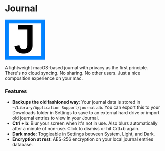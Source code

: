 # Journal
![Journal Logo](src-tauri/icons/128x128.png)

A lightweight macOS-based journal with privacy as the first principle. There's no cloud syncing. No sharing. No other users. Just a nice composition experience on your mac.

### Features
* **Backups the old fashioned way**: Your journal data is stored in `~/Library/Application Support/journal.db`. You can export this to your Downloads folder in Settings to save to an external hard drive or import old journal entries to view in your Journal.
* **Ctrl + b**: Blur your screen when it's not in use. Also blurs automatically after a minute of non-use. Click to dismiss or hit Crtl+b again.
* **Dark mode**: Toggleable in Settings between System, Light, and Dark.
* **Encryption at rest**: AES-256 encryption on your local journal entries database.